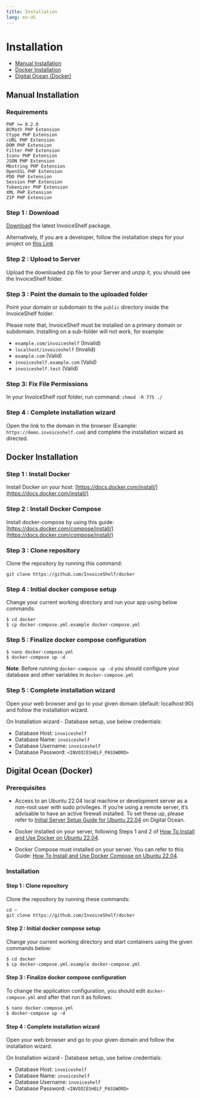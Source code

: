 ```yaml
---
title: Installation
lang: en-US
---
```


# Installation

- [Manual Installation](#manual-installation)
- [Docker Installation](#docker-installation)
- [Digital Ocean (Docker)](#digital-ocean-docker)

## Manual Installation

### Requirements

```
PHP >= 8.2.0
BCMath PHP Extension
Ctype PHP Extension
cURL PHP Extension
DOM PHP Extension
Filter PHP Extension
Iconv PHP Extension
JSON PHP Extension
Mbstring PHP Extension
OpenSSL PHP Extension
PDO PHP Extension
Session PHP Extension
Tokenizer PHP Extension
XML PHP Extension
ZIP PHP Extension
```

### Step 1 : Download

[Download](http://invoiceshelf.com/download) the latest InvoiceShelf package.

Alternatively, If you are a developer, follow the installation steps for your project on [this Link](./developer-guide.md)

### Step 2 : Upload to Server

Upload the downloaded zip file to your Server and unzip it, you should see the InvoiceShelf folder.

### Step 3 : Point the domain to the uploaded folder

Point your domain or subdomain to the `public` directory inside the InvoiceShelf folder.

Please note that, InvoiceShelf must be installed on a primary domain or subdomain. Installing on a sub-folder will not work, for example:

- `example.com/invoiceshelf` (Invalid)
- `localhost/invoiceshelf` (Invalid)
- `example.com` (Valid)
- `invoiceshelf.example.com` (Valid)
- `invoiceshelf.test` (Valid)

### Step 3: Fix File Permissions

In your InvoiceShelf root folder, run command: `chmod -R 775 ./`

### Step 4 : Complete installation wizard

Open the link to the domain in the browser (Example: `https://demo.invoiceshelf.com`) and complete the installation wizard as directed.

## Docker Installation

### Step 1 : Install Docker

Install Docker on your host: [https://docs.docker.com/install/](https://docs.docker.com/install/)

### Step 2 : Install Docker Compose

Install docker-compose by using this guide: [https://docs.docker.com/compose/install/](https://docs.docker.com/compose/install/)

### Step 3 : Clone repository

Clone the repository by running this command: 

```
git clone https://github.com/InvoiceShelf/docker
```

### Step 4 : Initial docker compose setup

Change your current working directory and run your app using below commands:

```
$ cd docker
$ cp docker-compose.yml.example docker-compose.yml
```

### Step 5 : Finalize docker compose configuration

```
$ nano docker-compose.yml
$ docker-compose up -d
```

**Note**: Before running `docker-compose up -d` you should configure your database and other variables in `docker-compose.yml`

### Step 5 : Complete installation wizard

Open your web browser and go to your given domain (default: localhost:90) and follow the installation wizard.

On Installation wizard - Database setup, use below credentials:

- Database Host: `invoiceshelf`
- Database Name: `invoiceshelf`
- Database Username: `invoiceshelf`
- Database Password: `<INVOICESHELF_PASSWORD>`

## Digital Ocean (Docker)

### Prerequisites

- Access to an Ubuntu 22.04 local machine or development server as a non-root user with sudo privileges. If you’re using a remote server, it’s advisable to have an active firewall installed. To set these up, please refer to [Initial Server Setup Guide for Ubuntu 22.04](https://www.digitalocean.com/community/tutorials/initial-server-setup-with-ubuntu-22-04) on Digital Ocean.

- Docker installed on your server, following Steps 1 and 2 of [How To Install and Use Docker on Ubuntu 22.04](https://www.digitalocean.com/community/tutorials/how-to-install-and-use-docker-on-ubuntu-22-04).

- Docker Compose must installed on your server. You can refer to this Guide: [How To Install and Use Docker Compose on Ubuntu 22.04](https://www.digitalocean.com/community/tutorials/how-to-install-and-use-docker-compose-on-ubuntu-22-04).


### Installation

#### Step 1 : Clone repository

Clone the repository by running these commands:

```
cd ~
git clone https://github.com/InvoiceShelf/docker
```

#### Step 2 : Initial docker compose setup

Change your current working directory and start containers using the given commands below:

```
$ cd docker
$ cp docker-compose.yml.example docker-compose.yml
```


#### Step 3 : Finalize docker compose configuration

To change the application configuration, you should edit `docker-compose.yml` and after that run it as follows:

```
$ nano docker-compose.yml
$ docker-compose up -d
```

#### Step 4 : Complete installation wizard

Open your web browser and go to your given domain and follow the installation wizard.

On Installation wizard - Database setup, use below credentials:

- Database Host: `invoiceshelf`
- Database Name: `invoiceshelf`
- Database Username: `invoiceshelf`
- Database Password: `<INVOICESHELF_PASSWORD>`
